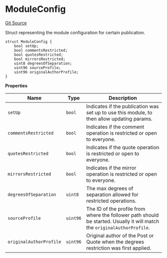 # ModuleConfig
[Git Source](https://github.com/digiv3rse/protocol-contracts/blob/78826068117a4eb9f5d01837d2d88deb72b92ea0/contracts/modules/reference/DegreesOfSeparationReferenceModule.sol)

Struct representing the module configuration for certain publication.


```solidity
struct ModuleConfig {
    bool setUp;
    bool commentsRestricted;
    bool quotesRestricted;
    bool mirrorsRestricted;
    uint8 degreesOfSeparation;
    uint96 sourceProfile;
    uint96 originalAuthorProfile;
}
```

**Properties**

|Name|Type|Description|
|----|----|-----------|
|`setUp`|`bool`|Indicates if the publication was set up to use this module, to then allow updating params.|
|`commentsRestricted`|`bool`|Indicates if the comment operation is restricted or open to everyone.|
|`quotesRestricted`|`bool`|Indicates if the quote operation is restricted or open to everyone.|
|`mirrorsRestricted`|`bool`|Indicates if the mirror operation is restricted or open to everyone.|
|`degreesOfSeparation`|`uint8`|The max degrees of separation allowed for restricted operations.|
|`sourceProfile`|`uint96`|The ID of the profile from where the follower path should be started. Usually it will match the `originalAuthorProfile`.|
|`originalAuthorProfile`|`uint96`|Original author of the Post or Quote when the degrees restriction was first applied.|

